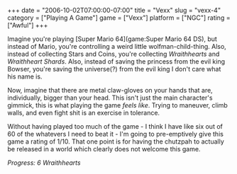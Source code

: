 +++
date = "2006-10-02T07:00:00-07:00"
title = "Vexx"
slug = "vexx-4"
category = ["Playing A Game"]
game = ["Vexx"]
platform = ["NGC"]
rating = ["Awful"]
+++

Imagine you're playing [Super Mario 64](game:Super Mario 64 DS), but instead of Mario, you're controlling a weird little wolfman-child-thing. Also, instead of collecting Stars and Coins, you're collecting <i>Wraithhearts</i> and <i>Wraithheart Shards</i>. Also, instead of saving the princess from the evil king Bowser, you're saving the universe(?) from the evil king I don't care what his name is.

Now, imagine that there are metal claw-gloves on your hands that are, individually, bigger than your head. This isn't just the main character's gimmick, this is what playing the game <i>feels like</i>. Trying to maneuver, climb walls, and even fight shit is an exercise in tolerance.

Without having played too much of the game - I think I have like six out of 60 of the whatevers I need to beat it - I'm going to pre-emptively give this game a rating of 1/10. That one point is for having the chutzpah to actually be released in a world which clearly does not welcome this game.

<i>Progress: 6 Wraithhearts</i>